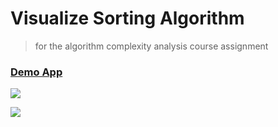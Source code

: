 # Visualize Sorting Algorithm
> for the algorithm complexity analysis course assignment


### [Demo App](https://tubes-aka.arfantest-server.site/)
![](https://imgur.com/wAhwgXy.gif)

![](https://imgur.com/eV9uRDS.gif)

